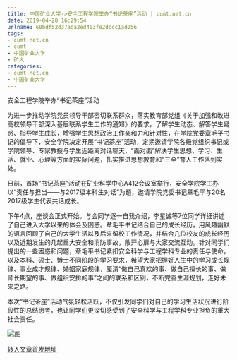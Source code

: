 ```yaml
---
title: 中国矿业大学->安全工程学院举办“书记茶座”活动 | cumt.net.cn
date: 2019-04-28 16:29:54
urlname: 60bdf52d37ada2ed403fe2dccc1ad056
tags: 
- cumt.net.cn
- cumt
- 中国矿业大学
- 矿大
categories:
- cumt.net.cn
- 中国矿业大学
---
```


安全工程学院举办“书记茶座”活动

为进一步推动学院党员领导干部密切联系群众，落实教育部党组《关于加强和改进高校领导干部深入基层联系学生工作的通知》的要求，了解学生动态、解答学生疑惑、指导学生成长，增强学生思想政治工作亲和力和针对性，在学院党委章毛平书记的倡导下，安全学院决定开展“书记茶座”活动，定期邀请学院各级党组织书记或学院领导、专家教授与学生近距离对话聊天，“面对面”解决学生思想、学习、生活、就业、心理等方面的实际问题，扎实推进思想教育和“三全”育人工作落到实处。

日前，首场“书记茶座”活动在矿业科学中心A412会议室举行，安全学院学工办以“责任与担当——与2017级本科生对话”为题，邀请学院党委书记章毛平与20名2017级学生代表共话成长。

下午4点，座谈会正式开始。与会同学逐一自我介绍，李星诚等7位同学详细讲述了自己进入大学以来的体会及困惑。章毛平书记结合自己的成长经历，用风趣幽默的语言回顾了自己的大学生活以及后来留校工作情况，并结合几位校友的成长经历以及近期发生的几起重大安全和消防事故，敞开心扉与大家交流互动。针对同学们提出的一些困惑和问题，章毛平书记紧扣安全科学与工程学科专业的责任与使命，以及本科、硕士、博士不同阶段的学习要求，希望大家把握好人生中的学习成长规律、事业成才规律、婚姻家庭规律，厘清“做自己喜欢的事、做自己擅长的事、做师长期望的事、做组织安排的事”之间的联系和区别，不断完善生涯规划，走好未来之路。

本次“书记茶座”活动气氛轻松活跃，不仅引发同学们对自己的学习生活状况进行阶段性的总结思考，也让同学们更深切感受到了安全科学与工程学科专业担负的重大社会责任。

![图](http://xwzx.cumt.edu.cn/_upload/article/images/e5/3c/8fadee7a48938b7d861017cd8529/77b2bd02-5e9d-4e0c-9978-37ca9424c582.jpg)

[转入文章首发地址](http://xwzx.cumt.edu.cn/e9/61/c513a518497/page.htm)